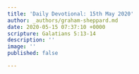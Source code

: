 ```yaml
---
title: 'Daily Devotional: 15th May 2020'
author: _authors/graham-sheppard.md
date: 2020-05-15 07:37:10 +0000
scripture: Galatians 5:13-14
description: ''
image: ''
published: false

---
```

